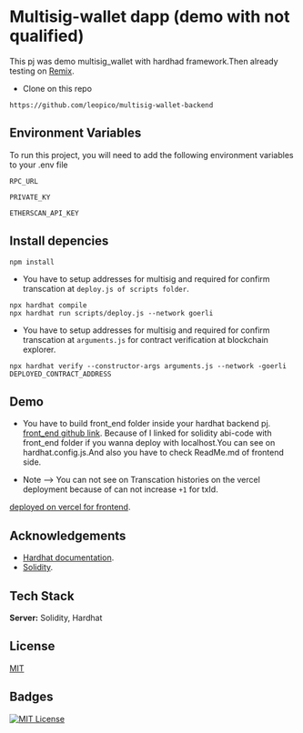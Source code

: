# Multisig-wallet dapp (demo with not qualified)

This pj was demo multisig_wallet with hardhad framework.Then already testing on [Remix](http://remix.ethereum.org/#optimize=false&runs=200&evmVersion=null&version=soljson-v0.8.7+commit.e28d00a7.js).

- Clone on this repo
```shell
https://github.com/leopico/multisig-wallet-backend
```

## Environment Variables

To run this project, you will need to add the following environment variables to your .env file

`RPC_URL`

`PRIVATE_KY`

`ETHERSCAN_API_KEY`

## Install depencies

```shell
npm install
```

- You have to setup addresses for multisig and required for confirm transcation at `deploy.js of scripts folder`.
```shell
npx hardhat compile
npx hardhat run scripts/deploy.js --network goerli
```

- You have to setup addresses for multisig and required for confirm transcation at `arguments.js` for contract verification at blockchain explorer.
```shell
npx hardhat verify --constructor-args arguments.js --network -goerli DEPLOYED_CONTRACT_ADDRESS
```

## Demo

- You have to build front_end folder inside your hardhat backend pj. [front_end github link](https://github.com/leopico/multisig-wallet-frontend). Because of I linked for solidity abi-code with front_end folder if you wanna deploy with localhost.You can see on hardhat.config.js.And also you have to check ReadMe.md of frontend side.


- Note --> You can not see on Transcation histories on the vercel deployment because of can not increase `+1` for txId.

[deployed on vercel for frontend](https://multisig-wallet-frontend.vercel.app).

## Acknowledgements

 - [Hardhat documentation](https://hardhat.org/).
 - [Solidity](https://soliditylang.org/).

## Tech Stack

**Server:** Solidity, Hardhat

## License

[MIT](https://choosealicense.com/licenses/mit/)

## Badges

[![MIT License](https://img.shields.io/badge/License-MIT-green.svg)](https://choosealicense.com/licenses/mit/)
